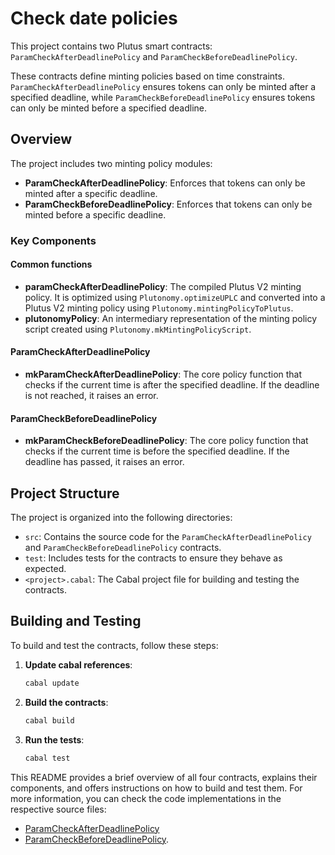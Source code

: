 # Check date policies

This project contains two Plutus smart contracts: `ParamCheckAfterDeadlinePolicy` and `ParamCheckBeforeDeadlinePolicy`.

These contracts define minting policies based on time constraints. `ParamCheckAfterDeadlinePolicy` ensures tokens can only be minted after a specified deadline, while `ParamCheckBeforeDeadlinePolicy` ensures tokens can only be minted before a specified deadline.

## Overview

The project includes two minting policy modules:

- **ParamCheckAfterDeadlinePolicy**: Enforces that tokens can only be minted after a specific deadline.
- **ParamCheckBeforeDeadlinePolicy**: Enforces that tokens can only be minted before a specific deadline.

### Key Components

#### Common functions

- **paramCheckAfterDeadlinePolicy**: The compiled Plutus V2 minting policy. It is optimized using `Plutonomy.optimizeUPLC` and converted into a Plutus V2 minting policy using `Plutonomy.mintingPolicyToPlutus`.
- **plutonomyPolicy**: An intermediary representation of the minting policy script created using `Plutonomy.mkMintingPolicyScript`.


#### ParamCheckAfterDeadlinePolicy

- **mkParamCheckAfterDeadlinePolicy**: The core policy function that checks if the current time is after the specified deadline. If the deadline is not reached, it raises an error.

#### ParamCheckBeforeDeadlinePolicy

- **mkParamCheckBeforeDeadlinePolicy**: The core policy function that checks if the current time is before the specified deadline. If the deadline has passed, it raises an error.

## Project Structure

The project is organized into the following directories:

- `src`: Contains the source code for the `ParamCheckAfterDeadlinePolicy` and `ParamCheckBeforeDeadlinePolicy` contracts.
- `test`: Includes tests for the contracts to ensure they behave as expected.
- `<project>.cabal`: The Cabal project file for building and testing the contracts.

## Building and Testing

To build and test the contracts, follow these steps:

1. **Update cabal references**:
   ```bash
   cabal update
   ```

2. **Build the contracts**:
   ```bash
   cabal build
   ```

3. **Run the tests**:
   ```bash
   cabal test
   ```

This README provides a brief overview of all four contracts, explains their components, and offers instructions on how to build and test them. For more information, you can check the code implementations in the respective source files:

 - [ParamCheckAfterDeadlinePolicy](./src/ParamCheckAfterDeadlinePolicy.hs)
 - [ParamCheckBeforeDeadlinePolicy](./src/ParamCheckBeforeDeadlinePolicy.hs).
